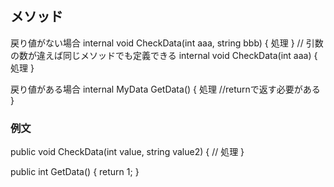 ## メソッド
戻り値がない場合
internal void CheckData(int aaa, string bbb)
{
    処理
}
// 引数の数が違えば同じメソッドでも定義できる
internal void CheckData(int aaa)
{
    処理
}

戻り値がある場合
internal MyData GetData()
{
    処理 //returnで返す必要がある
}

### 例文
public void CheckData(int value, string value2)
{
    // 処理
}

public int GetData()
{
    return 1;
}
